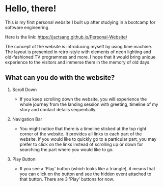 # Hello, there!

This is my first personal website I built up after studying in a bootcamp for software engineering.

Here is the link:
https://jactsang.github.io/Personal-Website/

The concept of the website is introducing myself by using time machine. The layout is presented in retro-style with elements of neon lighting and old-fashioned TV programmes and more. I hope that it would bring unique experience to the visitors and immerse them in the memory of old days.

## What can you do with the website?

1. Scroll Down
    - If you keep scrolling down the website, you will experience the whole journey from the landing session with greeting, timeline of my story and contact details sequentially.

2. Navigation Bar
    - You might notice that there is a timeline sticked at the top right corner of the website. It provides all links to each part of the website. If you would like to quickly go to a particular part, you may prefer to click on the links instead of scrolling up or down for searching the part where you would like to go.

3. Play Button
    - If you see a 'Play' button (which looks like a triangle), it means that you can click on the button and see the hidden event attached to that button. There are 3 'Play' buttons for now.

